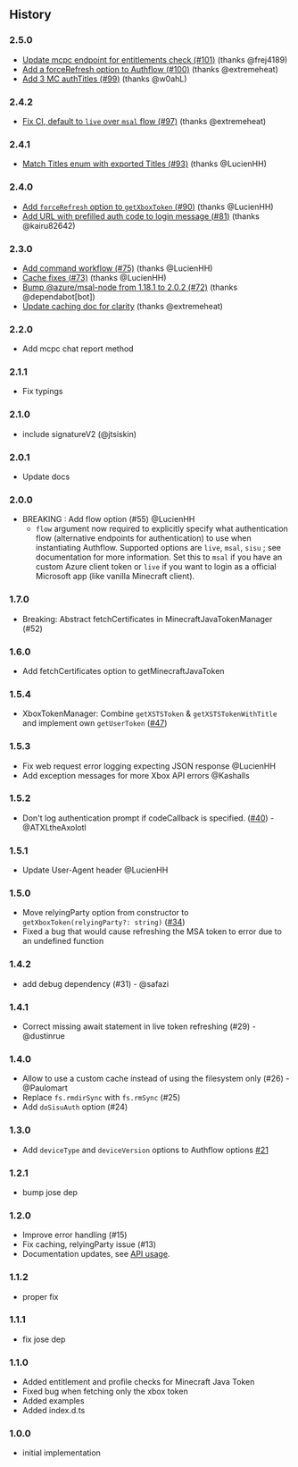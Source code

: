 ## History

### 2.5.0
* [Update mcpc endpoint for entitlements check (#101)](https://github.com/PrismarineJS/prismarine-auth/commit/d7ac3def2b9b9c14b2565581f4cf87f2f92fa188) (thanks @frej4189)
* [Add a forceRefresh option to Authflow (#100)](https://github.com/PrismarineJS/prismarine-auth/commit/01c826692494efaad5540446bd582e094a41fbd8) (thanks @extremeheat)
* [Add 3 MC authTitles (#99)](https://github.com/PrismarineJS/prismarine-auth/commit/b84c345770242d23ce35e8b943573936f86e4047) (thanks @w0ahL)

### 2.4.2
* [Fix CI, default to `live` over `msal` flow (#97)](https://github.com/PrismarineJS/prismarine-auth/commit/e693bcbc9123dd05fef77dc9032b0a8adad9f2df) (thanks @extremeheat)

### 2.4.1
* [Match Titles enum with exported Titles (#93)](https://github.com/PrismarineJS/prismarine-auth/commit/76e3f468bf78ada1c525d0aa9906df3f27e5c772) (thanks @LucienHH)

### 2.4.0
* [Add `forceRefresh` option to `getXboxToken` (#90)](https://github.com/PrismarineJS/prismarine-auth/commit/ac3e64e0eec408d9eeefa6b0bdcd11c30cef22be) (thanks @LucienHH)
* [Add URL with prefilled auth code to login message (#81)](https://github.com/PrismarineJS/prismarine-auth/commit/5cbe0e0a5157ae32c0a1ea531b295c2c9cd20783) (thanks @kairu82642)

### 2.3.0
* [Add command workflow (#75)](https://github.com/PrismarineJS/prismarine-auth/commit/a574e5acc72ac0499d1c3c146303468134b52307) (thanks @LucienHH)
* [Cache fixes (#73)](https://github.com/PrismarineJS/prismarine-auth/commit/85b66dc5bdd4b6ce9b763bdf18a79fa9ac3357c1) (thanks @LucienHH)
* [Bump @azure/msal-node from 1.18.1 to 2.0.2 (#72)](https://github.com/PrismarineJS/prismarine-auth/commit/a51a660f16abcd50830f08059128a8030cc7903e) (thanks @dependabot[bot])
* [Update caching doc for clarity](https://github.com/PrismarineJS/prismarine-auth/commit/9e967ca2942002881b4b3ca23cac567367f563a5) (thanks @extremeheat)

### 2.2.0
* Add mcpc chat report method

### 2.1.1
* Fix typings

### 2.1.0
*  include signatureV2 (@jtsiskin)

### 2.0.1
* Update docs

### 2.0.0
* BREAKING : Add flow option (#55) @LucienHH
  * `flow` argument now required to explicitly specify what authentication flow (alternative endpoints for authentication) to use when instantiating Authflow. Supported options are `live`, `msal`, `sisu` ; see documentation for more information. Set this to `msal` if you have an custom Azure client token or `live` if you want to login as a official Microsoft app (like vanilla Minecraft client). 

### 1.7.0
* Breaking: Abstract fetchCertificates in MinecraftJavaTokenManager (#52) 

### 1.6.0

* Add fetchCertificates option to getMinecraftJavaToken

### 1.5.4

* XboxTokenManager: Combine `getXSTSToken` & `getXSTSTokenWithTitle` and implement own `getUserToken` ([#47](https://github.com/PrismarineJS/prismarine-auth/pull/47))

### 1.5.3
* Fix web request error logging expecting JSON response @LucienHH
* Add exception messages for more Xbox API errors @Kashalls

### 1.5.2
* Don't log authentication prompt if codeCallback is specified. ([#40](https://github.com/PrismarineJS/prismarine-auth/pull/40)) - @ATXLtheAxolotl

### 1.5.1
* Update User-Agent header @LucienHH

### 1.5.0
* Move relyingParty option from constructor to `getXboxToken(relyingParty?: string)` ([#34](https://github.com/PrismarineJS/prismarine-auth/pull/34))
* Fixed a bug that would cause refreshing the MSA token to error due to an undefined function 

### 1.4.2
* add debug dependency (#31) - @safazi

### 1.4.1
* Correct missing await statement in live token refreshing (#29) - @dustinrue

### 1.4.0

* Allow to use a custom cache instead of using the filesystem only (#26) - @Paulomart
* Replace `fs.rmdirSync` with `fs.rmSync` (#25)
* Add `doSisuAuth` option (#24)

### 1.3.0
* Add `deviceType` and `deviceVersion` options to Authflow options [#21](https://github.com/PrismarineJS/prismarine-auth/pull/21)

### 1.2.1

* bump jose dep

### 1.2.0
* Improve error handling (#15)
* Fix caching, relyingParty issue (#13)
* Documentation updates, see [API usage](https://github.com/PrismarineJS/prismarine-auth/blob/master/docs/API.md).

### 1.1.2

* proper fix

### 1.1.1

* fix jose dep

### 1.1.0

* Added entitlement and profile checks for Minecraft Java Token
* Fixed bug when fetching only the xbox token
* Added examples
* Added index.d.ts

### 1.0.0

* initial implementation
